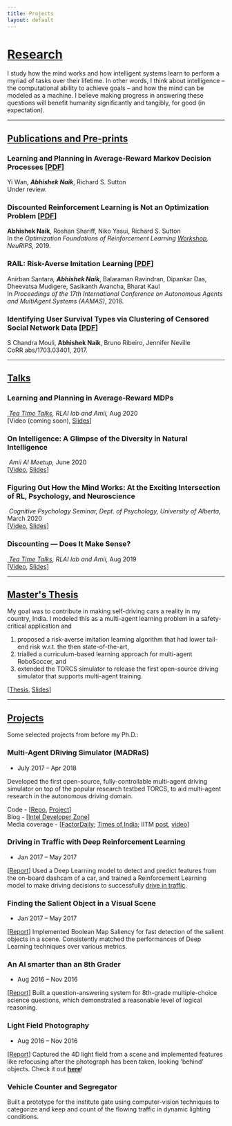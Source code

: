 ```yaml
---
title: Projects
layout: default
---
```


# [Research](#research)

I study how the mind works and how intelligent systems learn to perform a myriad of tasks over their lifetime. In other words, I think about intelligence – the computational ability to achieve goals – and how the mind can be modeled as a machine. I believe making progress in answering these questions will benefit humanity significantly and tangibly, for good (in expectation).

---

## [Publications and Pre-prints](#publications)

### Learning and Planning in Average-Reward Markov Decision Processes [[PDF](https://arxiv.org/abs/2006.16318)]

Yi Wan<sup>*</sup>, **Abhishek Naik**<sup>*</sup>, Richard S. Sutton <br>
Under review.

### Discounted Reinforcement Learning is Not an Optimization Problem [[PDF](https://arxiv.org/abs/1910.02140)]

**Abhishek Naik**, Roshan Shariff, Niko Yasui, Richard S. Sutton <br>
In the _Optimization Foundations of Reinforcement Learning [Workshop](https://optrl2019.github.io/), NeuRIPS,_ 2019.

### RAIL: Risk-Averse Imitation Learning [[PDF](https://arxiv.org/abs/1707.06658)]

Anirban Santara<sup>*</sup>, **Abhishek Naik**<sup>*</sup>, Balaraman Ravindran, Dipankar Das, Dheevatsa Mudigere, Sasikanth Avancha, Bharat Kaul <br>
In _Proceedings of the 17th International Conference on Autonomous Agents and MultiAgent Systems (AAMAS)_, 2018.

### Identifying User Survival Types via Clustering of Censored Social Network Data [[PDF](https://arxiv.org/abs/1703.03401)]

S Chandra Mouli, **Abhishek Naik**, Bruno Ribeiro, Jennifer Neville <br>
CoRR abs/1703.03401, 2017.

---

## [Talks](#talks)

### Learning and Planning in Average-Reward MDPs

_[ Tea Time Talks](https://amiithinks.github.io/tea-time-talks/), RLAI lab and Amii,_ Aug 2020 <br>
[Video (coming soon), [Slides](https://abhisheknaik96.github.io/uploads/Talks/TTT_2020_AbhishekNaik.pdf)]

### On Intelligence: A Glimpse of the Diversity in Natural Intelligence

_ Amii AI Meetup,_ June 2020 <br>
[[Video](https://youtu.be/SytkiBSwoXs?t=287), [Slides](https://abhisheknaik96.github.io/uploads/Talks/AmiiAIMeetup_AbhishekNaik_compressed.pdf)]

### Figuring Out How the Mind Works: At the Exciting Intersection of RL, Psychology, and Neuroscience

_ Cognitive Psychology Seminar, Dept. of Psychology, University of Alberta,_ March 2020 <br>
[[Video](https://www.youtube.com/watch?v=KRVY_mUpoCk), [Slides](https://abhisheknaik96.github.io/uploads/Talks/CogNeuro_AbhishekNaik.pdf)]

### Discounting — Does It Make Sense?

_[ Tea Time Talks](https://amiithinks.github.io/tea-time-talks/), RLAI lab and Amii,_ Aug 2019 <br>
[[Video](https://www.youtube.com/watch?v=csr-cUthM-Y), [Slides](https://abhisheknaik96.github.io/uploads/Talks/TTT_AbhishekNaik.pdf)]

---

## [Master's Thesis](#mtech)

My goal was to contribute in making self-driving cars a reality in my country, India. I modeled this as a multi-agent learning problem in a safety-critical application and

1. proposed a risk-averse imitation learning algorithm that had lower tail-end risk w.r.t. the then state-of-the-art,
2. trialled a curriculum-based learning approach for multi-agent RoboSoccer, and
3. extended the TORCS simulator to release the first open-source driving simulator that supports multi-agent training.

[[Thesis](https://abhisheknaik96.github.io/uploads/DDP/DDP_Thesis_AbhishekNaik.pdf), [Slides](https://abhisheknaik96.github.io/uploads/DDP/DDP_Slides_AbhishekNaik.pdf)]

---

## [Projects](#projects)

Some selected projects from before my Ph.D.:

### Multi-Agent DRiving Simulator (**MADRaS**)
- July 2017 – Apr 2018

Developed the first open-source, fully-controllable multi-agent driving simulator on top of the popular research testbed TORCS, to aid multi-agent research in the autonomous driving domain.

Code - [[Repo](https://github.com/abhisheknaik96/MultiAgentTORCS), [Project](https://github.com/madras-simulator/MADRaS)] <br>
Blog - [[Intel Developer Zone](https://software.intel.com/en-us/articles/madras-a-multi-agent-driving-simulator)] <br>
Media coverage - [[FactorDaily](https://factordaily.com/multi-agent-driving-sim-madras); [Times of India](https://timesofindia.indiatimes.com/city/chennai/driverless-cars-a-possibility-with-iits-simulator/articleshow/66741973.cms); IITM [post](https://www.facebook.com/ReachIITM/photos/a.571931132828344/1927777613910349/?type=3&__xts__%5B0%5D=68.ARACW2ZmXQXqNFb5NqNoXvraY6KGhiUkmYHVJ-1EW_-2s08yxjIHDGhU_CzjfttAl2iSJ8qmxzr4dzXrAws6AemyPhhLO4q9fQKRJvEfl26nb1XbX2uW9ZlTEo3KsZOblzTKB2m66KpP4qlmUaNdhHCd6Y3okd-MGnfuRdUbYptPHOJfSPEc9XZh3p9U1mA35yGXaoH9_S9-VueJm_VnifLhX0TMyVPYWeVeSfJ95nXMZPKTHo_mUB9PfpeCCej2vMhXAKzRQGch3Z0auYgzghWGKmFwaelMX82xOup0amX9ZU7_Al1fFtykcLpINKQ7VfbupdzSREHLsTEoRzgMzx6NQg&__tn__=-R), [video](https://youtu.be/a8TDfG0JYes?t=64)]

### Driving in Traffic with Deep Reinforcement Learning
- Jan 2017 – May 2017

[[Report](https://drive.google.com/file/d/0B2H1r2jYCB02dkZKeW1yQWVILWM/view?usp=sharing)] Used a Deep Learning model to detect and predict features from the on-board dashcam of a car, and trained a Reinforcement Learning model to make driving decisions to successfully [drive in traffic](https://www.youtube.com/playlist?list=PL64VfM4ZEjDvlALjskRm0g4Tfay14_I2r).

### Finding the Salient Object in a Visual Scene
- Jan 2017 – May 2017

[[Report](https://abhisheknaik96.github.io/uploads/OldProjects/TPA_Report.pdf)] Implemented Boolean Map Saliency for fast detection of the salient objects in a scene. Consistently matched the performances of Deep Learning techniques over various metrics.

### An AI smarter than an 8th Grader
- Aug 2016 – Nov 2016

[[Report](https://abhisheknaik96.github.io/uploads/OldProjects/NLP_Project_Report.pdf)] Built a question-answering system for 8th-grade multiple-choice science questions, which demonstrated a reasonable level of logical reasoning.

### Light Field Photography
- Aug 2016 – Nov 2016

[[Report](https://abhisheknaik96.github.io/uploads/OldProjects/ComPhoto_Project_Report.pdf)] Captured the 4D light field from a scene and implemented features like refocusing after the photograph has been taken, looking 'behind' objects. Check it out [**here**](LFI)!

### Vehicle Counter and Segregator

Built a prototype for the institute gate using computer-vision techniques to categorize and keep and count of the flowing traffic in dynamic lighting conditions.
